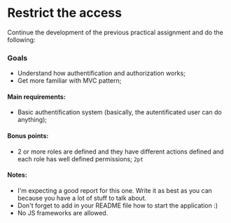 # Restrict the access

Continue the development of the previous practical assignment and do the following:

### Goals
 - Understand how authentification and authorization works;
 - Get more familiar with MVC pattern;

#### Main requirements:
 - Basic authentification system (basically, the autentificated user can do anything);

#### Bonus points:
 - 2 or more roles are defined and they have different actions defined and each role has well defined permissions; `2pt`

#### Notes:
 - I'm expecting a good report for this one. Write it as best as you can because you have a lot of stuff to talk about.
 - Don't forget to add in your README file how to start the application :)
 - No JS frameworks are allowed.
